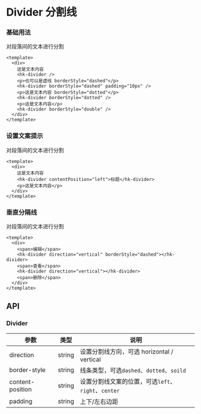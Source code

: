 # Divider 分割线

### 基础用法

对段落间的文本进行分割

```vue demo
<template>
  <div>
    这是文本内容
    <hk-divider />
    <p>也可以是虚线 borderStyle="dashed"</p>
    <hk-divider borderStyle="dashed" padding="10px" />
    <p>这是文本内容 borderStyle="dotted"</p>
    <hk-divider borderStyle="dotted" />
    <p>这是文本内容</p>
    <hk-divider borderStyle="double" />
  </div>
</template>
```

### 设置文案提示

对段落间的文本进行分割

```vue demo
<template>
  <div>
    这是文本内容
    <hk-divider contentPosition="left">标题</hk-divider>
    <p>这是文本内容</p>
  </div>
</template>
```

### 垂直分隔线

对段落间的文本进行分割

```vue demo
<template>
  <div>
    <span>编辑</span>
    <hk-divider direction="vertical" borderStyle="dashed"></hk-divider>
    <span>查看</span>
    <hk-divider direction="vertical"></hk-divider>
    <span>删除</span>
  </div>
</template>
```

## API

### Divider

| 参数             | 类型   | 说明                                                |
| ---------------- | ------ | --------------------------------------------------- |
| direction        | string | 设置分割线方向，可选 horizontal / vertical          |
| border-style     | string | 线条类型，可选`dashed`、`dotted`、`soild`           |
| content-position | string | 设置分割线文案的位置，可选`left`、`right`、`center` |
| padding          | string | 上下/左右边距                                       |
